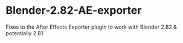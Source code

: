 # Blender-2.82-AE-exporter
Fixes to the After Effects Exporter plugin to work with Blender 2.82 &amp; potentially 2.81
